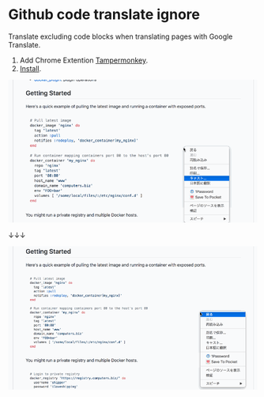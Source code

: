 # Github code translate ignore

Translate excluding code blocks when translating pages with Google Translate.

1. Add Chrome Extention [Tampermonkey](https://chrome.google.com/webstore/detail/tampermonkey/dhdgffkkebhmkfjojejmpbldmpobfkfo).
2. [Install](https://github.com/nkmr-jp/userscripts/raw/master/Github_Translate_excluding_code/script.user.js). 


![before](before.gif)

↓↓↓

![after](after.gif)
